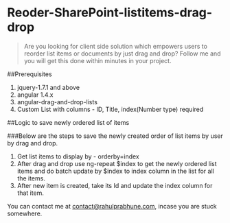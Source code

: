 # Reoder-SharePoint-listitems-drag-drop

>Are you looking for client side solution which empowers users to reorder list items or documents by just drag and drop? Follow me and you will get this done within minutes in your project.

##Prerequisites

1. jquery-1.7.1 and above 
2. angular 1.4.x
3. angular-drag-and-drop-lists
4. Custom List with columns - ID, Title, index(Number type) required

##Logic to save newly ordered list of items

###Below are the steps to save the newly created order of list items by user by drag and drop.
1. Get list items to display by - orderby=index
2. After drag and drop use ng-repeat $index to get the newly ordered list items and do batch update by $index to index column in the list for all the items.
3. After new item is created, take its Id and update the index column for that item.

You can contact me at contact@rahulprabhune.com, incase you are stuck somewhere.

